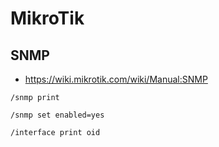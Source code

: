 # MikroTik


## SNMP

- https://wiki.mikrotik.com/wiki/Manual:SNMP

```
/snmp print

/snmp set enabled=yes

/interface print oid
```

